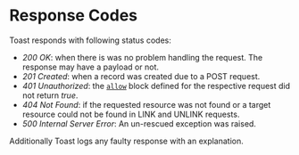 # Response Codes		

Toast responds with following status codes:

* _200 OK_: when there is was no problem handling the request. The response may have a payload or not. 
* _201 Created_: when a record was created due to a POST request.
* _401 Unauthorized_: the [`allow`](allow) block defined for the respective request did not return _true_. 
* _404 Not Found_: if the requested resource was not found or a target resource could not be found in LINK and UNLINK requests.
* _500 Internal Server Error_: An un-rescued exception was raised.

Additionally Toast logs any faulty response with an explanation.